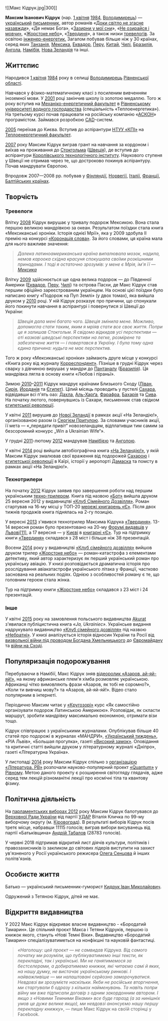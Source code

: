 ![[Макс Кідрук.jpg|300]]

**Максим Іванович Кідрук** (нар. [1 квітня](https://uk.wikipedia.org/wiki/1_квітня) [1984](https://uk.wikipedia.org/wiki/1984), [Володимирець](https://uk.wikipedia.org/wiki/Володимирець)) — [український](https://uk.wikipedia.org/wiki/Українці) [письменник](https://uk.wikipedia.org/wiki/Письменник), автор романів «[Доки світло не згасне назавжди](https://uk.wikipedia.org/wiki/Доки_світло_не_згасне_назавжди)», «Де немає Бога», «[Зазирни у мої сни](https://uk.wikipedia.org/wiki/Зазирни_у_мої_сни)», «[Не озирайся і мовчи»](https://uk.wikipedia.org/wiki/Не_озирайся_і_мовчи), «[Жорстоке небо](https://uk.wikipedia.org/wiki/Жорстоке_небо)», «[Твердиня](https://uk.wikipedia.org/wiki/Твердиня_(роман))», а також низки [тревелогів](https://uk.wikipedia.org/wiki/Тревелог). За освітою [інженер-енергетик.](https://uk.wikipedia.org/wiki/Інженер-енергетик) Загалом побував більше ніж у 30 країнах, серед яких [Танзанія](https://uk.wikipedia.org/wiki/Танзанія), [Мексика](https://uk.wikipedia.org/wiki/Мексика), [Еквадор](https://uk.wikipedia.org/wiki/Еквадор), [Перу](https://uk.wikipedia.org/wiki/Перу), [Китай](https://uk.wikipedia.org/wiki/Китай), [Чилі](https://uk.wikipedia.org/wiki/Чилі), [Бразилія](https://uk.wikipedia.org/wiki/Бразилія), [Ангола](https://uk.wikipedia.org/wiki/Ангола), [Намібія](https://uk.wikipedia.org/wiki/Намібія), [Нова Зеландія](https://uk.wikipedia.org/wiki/Нова_Зеландія) та інші.

## Життєпис

Народився [1 квітня](https://uk.wikipedia.org/wiki/1_квітня) [1984](https://uk.wikipedia.org/wiki/1984) року в селищі [Володимирець](https://uk.wikipedia.org/wiki/Володимирець) [Рівненської області](https://uk.wikipedia.org/wiki/Рівненська_область).

Навчався у фізико-математичному класі з посиленим вивченням іноземної мови. У [2001](https://uk.wikipedia.org/wiki/2001) році закінчив школу із золотою медаллю. Того ж року вступив на [Механіко-енергетичний факультет](https://uk.wikipedia.org/wiki/Національний_університет_водного_господарства_та_природокористування#Навчально-науковий_Механіко-енергетичний_інститут) в [Рівненському](https://uk.wikipedia.org/wiki/Рівне) [університеті водного господарства](https://uk.wikipedia.org/wiki/Національний_університет_водного_господарства_та_природокористування) (спеціальність «Теплоенергетика»). На третьому курсі почав працювати на російську компанію «[АСКОН](https://uk.wikipedia.org/wiki/АСКОН)» програмістом. Займався розробкою [CAD](https://uk.wikipedia.org/wiki/Система_автоматизованого_проектування_і_розрахунку)-систем.

[2005](https://uk.wikipedia.org/wiki/2005) переїхав до Києва. Вступив до аспірантури [НТУУ «КПІ»](https://uk.wikipedia.org/wiki/НТУУ_«КПІ») на [Теплоенергетичний факультет](https://uk.wikipedia.org/w/index.php?title=Теплоенергетичний_факультет_(ТЕФ)_НТУУ_«КПІ»&action=edit&redlink=1).

[2007](https://uk.wikipedia.org/wiki/2007) року Максим Кідрук виграв грант на навчання за кордоном і виїхав на проживання до [Стокгольма](https://uk.wikipedia.org/wiki/Стокгольм) ([Швеція](https://uk.wikipedia.org/wiki/Швеція)), де вступив до аспірантури [Королівського технологічного інституту](https://uk.wikipedia.org/wiki/Королівський_технологічний_інститут). Наукового ступеня у Швеції не отримав через те, що достроково покинув аспірантуру. Почав мандрувати Європою.

Впродовж 2007—2008 рр. побував у [Фінляндії](https://uk.wikipedia.org/wiki/Фінляндія), [Норвегії](https://uk.wikipedia.org/wiki/Норвегія), [Італії](https://uk.wikipedia.org/wiki/Італія), [Франції](https://uk.wikipedia.org/wiki/Франції), [Балтійських країнах](https://uk.wikipedia.org/wiki/Балтійські_країни).

## Творчість

### Тревелоги

Влітку [2008](https://uk.wikipedia.org/wiki/2008) Кідрук вирушає у тривалу подорож Мексикою. Вона стала першою великою  мандрівкою за океан. Результатом поїздки стала книга «Мексиканські  хроніки. Історія однієї Мрії», яка у 2009 здобула ІІ премію на конкурсі [«Коронація слова»](https://uk.wikipedia.org/wiki/Коронація_слова). За його словами, ця країна мала для нього важливе значення:

> *Далека  латиноамериканська країна випалювала мозок, надила, немов кароока східна красуня спокушала своїми розкішними принадами. І тоді я остаточно  зрозумів: у мене є Мрія, ім'я її —  [Мексика](https://uk.wikipedia.org/wiki/Мексика)*

Влітку [2009](https://uk.wikipedia.org/wiki/2009) здійснюється ще одна велика подорож — до Південної Америки ([Еквадор](https://uk.wikipedia.org/wiki/Еквадор), [Перу](https://uk.wikipedia.org/wiki/Перу), [Чилі](https://uk.wikipedia.org/wiki/Чилі)) та острова Пасхи, де Макс Кідрук став першим офіційно зареєстрованим українцем. На основі цієї поїздки було написано книгу «Подорож на Пуп Землі» (у двох томах), яка вийшла друком у [2010](https://uk.wikipedia.org/wiki/2010) році. У ній Кідрук розказує про причини, що спонукали його покинути навчання в аспірантурі і повернутися зі Швеції до України:

> *Швеція дала мені багато  чого. Швеція змінила мене. Можливо, допомогла стати таким, яким я мріяв  стати все своє життя. Попри це я залишав Стокгольм. Я свідомо відкидав  усі перспективи — оті казкові шведські перспективи на легке, розмірене  та забезпечене життя — і повертався в Україну.* *І була тому одна єдина причина: нудьга не має перспектив.*

Того ж року «Мексиканські хроніки» займають друге місце у конкурсі «Книга року від журналу [Корреспондент»](https://uk.wikipedia.org/wiki/Корреспондент). Пізніше в грудні Кідрук через сварку з дівчиною вирушає у мандри до [Пантаналу](https://uk.wikipedia.org/wiki/Пантанал) ([Бразилія](https://uk.wikipedia.org/wiki/Бразилія)). Ця мандрівка лягла в основу книги «Любов і піраньї».

Зимою [2010](https://uk.wikipedia.org/wiki/2010)–[2011](https://uk.wikipedia.org/wiki/2011) Кідрук мандрує країнами Близького Сходу ([Ліван](https://uk.wikipedia.org/wiki/Ліван), [Сирія](https://uk.wikipedia.org/wiki/Сирія), [Йорданія](https://uk.wikipedia.org/wiki/Йорданія) та [Єгипет](https://uk.wikipedia.org/wiki/Єгипет)). Цілий місяць проводить у пустелі [Сахара](https://uk.wikipedia.org/wiki/Сахара), відвідавши всі п'ять оаз: [Дахла](https://uk.wikipedia.org/wiki/Дахла_(Єгипет)), [Аль-Харґа](https://uk.wikipedia.org/wiki/Харга), [Фарафра](https://uk.wikipedia.org/wiki/Фарафра), [Бахарія](https://uk.wikipedia.org/wiki/Оаза_Бахарія) та [Сива](https://uk.wikipedia.org/wiki/Оаза_Сива). На початку лютого, повернувшись із Сахари, письменник став свідком [єгипетської революції](https://uk.wikipedia.org/wiki/Революція_в_Єгипті_(2011)).

У квітні [2011](https://uk.wikipedia.org/wiki/2011) вирушив до [Нової Зеландії](https://uk.wikipedia.org/wiki/Нова_Зеландія) в рамках акції «На Зеландію!», організованою разом із [Сергієм Притулою](https://uk.wikipedia.org/wiki/Сергій_Притула). За словами учасників акції, її мета — «„передати привіт“ новозеландцям, відплативши тим самим за безсоромний конкурс „Win a Ukrainian Wife“».

У грудні [2011](https://uk.wikipedia.org/wiki/2011)-лютому [2012](https://uk.wikipedia.org/wiki/2012) мандрував [Намібією](https://uk.wikipedia.org/wiki/Намібія) та [Анголою](https://uk.wikipedia.org/wiki/Ангола).

У квітні [2014](https://uk.wikipedia.org/wiki/2014) році вийшли автобіографічна книга [«На Зеландію!»](https://uk.wikipedia.org/wiki/На_Зеландію!), у якій Максим Кідрук змалював свої враження від подорожей [Сахарою](https://uk.wikipedia.org/wiki/Сахара) і [єгипетської революції](https://uk.wikipedia.org/wiki/Революція_в_Єгипті_(2011)) в Каїрі, історії у аеропорті [Дамаска](https://uk.wikipedia.org/wiki/Дамаск) та помсту в рамках акції «На Зеландію!».

### Технотрилери

На початку [2012](https://uk.wikipedia.org/wiki/2012) Кідрук заявив про завершення роботи над першим українським [техно-трилером](https://uk.wikipedia.org/wiki/Техно-трилер). Книга під назвою [«Бот»](https://uk.wikipedia.org/wiki/Бот_(книга)) вийшла друком 25 вересня 2012 у видавництві [«Клуб Сімейного Дозвілля»](https://uk.wikipedia.org/wiki/Клуб_Сімейного_Дозвілля). Роман стартував на 16-му місці у ТОП-20 [мережі книгарень «Є»](https://uk.wikipedia.org/wiki/Є_(книгарня)). Після двох тижнів продажів книга піднялась на 2-гу позицію.

У вересні [2013](https://uk.wikipedia.org/wiki/2013) з'явився технотрилер Максима Кідрука [«Твердиня»](https://uk.wikipedia.org/wiki/Твердиня_(роман)). 13-14 вересня роман було презентовано на 20-му [Форумі видавців](https://uk.wikipedia.org/wiki/Форум_видавців_у_Львові) у [Львові](https://uk.wikipedia.org/wiki/Львів)[[11\]](https://uk.wikipedia.org/wiki/Кідрук_Максим_Іванович#cite_note-11), а 17 вересня — у [Києві](https://uk.wikipedia.org/wiki/Київ) в [книгарні «Є»](https://uk.wikipedia.org/wiki/Є_(книгарня)). Тур на підтримку книги [«Твердиня»](https://uk.wikipedia.org/wiki/Твердиня_(роман)) складався з 28 міст і більше ніж 38 презентацій.

Восени [2014](https://uk.wikipedia.org/wiki/2014) року у видавництві [«Клуб сімейного дозвілля»](https://uk.wikipedia.org/wiki/Книжковий_клуб_«Клуб_сімейного_дозвілля») вийшов друком трилер [«Жорстоке небо»](https://uk.wikipedia.org/wiki/Жорстоке_небо) — роман-катастрофа з елементами детективу, який автор характеризує як перший український роман про українську авіацію. У книзі розповідається драматична історія про розслідування  авіакатастрофи українського літака у Франції, частково заснована на  реальних подіях. Однією з особливостей роману є те, що головним героєм  стала жінка.

Тур на підтримку книги [«Жорстоке небо»](https://uk.wikipedia.org/wiki/Жорстоке_небо) складався з 23 міст і 24 презентацій.

### Інше

У квітні [2015](https://uk.wikipedia.org/wiki/2015) року на замовлення польського видавництва [Akurat](https://uk.wikipedia.org/w/index.php?title=Akurat_(видавництво)&action=edit&redlink=1) з'явилася публіцистична книга *«Ja, Ukrainiec»*. Українське видання надрукувало видавництво [«Клуб сімейного дозвілля»](https://uk.wikipedia.org/wiki/Клуб_сімейного_дозвілля) під назвою [«Небратні»](https://uk.wikipedia.org/wiki/Небратні_(книга)). У книзі аналізується історія відносин України та Росії від [визвольної війни під проводом Богдана Хмельницького](https://uk.wikipedia.org/wiki/Хмельниччина) до [Євромайдану](https://uk.wikipedia.org/wiki/Євромайдан) та [війни на Сході](https://uk.wikipedia.org/wiki/Російська_збройна_агресія_проти_України_(з_2014)).

## Популяризація подорожування

Перебуваючи в Намібії, Макс Кідрук зняв [відеоролик «Азаров, ай-яй-яй!»](https://www.youtube.com/watch?v=nLID48c8xjw), на якому африканське плем'я хімба розмовляє українською. Африканці  чітко вимовляють фрази «Азаров, як тобі не соромно?», «Коли ти вивчиш  мову?» та «Азаров, ай-яй-яй!». Відео стало популярним в інтернеті.

Періодично Максим читає у [«Кругозорі»](https://uk.wikipedia.org/wiki/Кругозір_(агенція)) курс «Як самостійно організувати подорож Латинською Америкою».  Розповідає, як скласти маршрут, зробити мандрівку максимально економною, отримати візи тощо.

Кідрук співпрацює з українськими журналами. Опублікував більше 40 статей про подорожі в журналах «МАНДРИ», [«Український тиждень»](https://uk.wikipedia.org/wiki/Український_тиждень), «РІА Львів», «Большая прогулка», газеті [«Високий замок»](https://uk.wikipedia.org/wiki/Високий_замок). Оповідання та критичні статті вийшли друком у літературному журналі «Дніпро», газеті «Літературна Україна».

У листопаді [2014](https://uk.wikipedia.org/wiki/2014) року Максим Кідрук спільно з [організацією «Література. РВ»](https://uk.wikipedia.org/w/index.php?title=Література.РВ&action=edit&redlink=1) розпочали науково-популярний проект [«Quantum»](https://uk.wikipedia.org/w/index.php?title=Quantum_(науково-популярний_проект)&action=edit&redlink=1) у [Рівному](https://uk.wikipedia.org/wiki/Рівне). Метою даного проекту є розширення світогляду глядачів, адже серед тем  лекцій різноманітні лекції про космічні тіла та квантову фізику.

## Політична діяльність

На [парламентських виборах 2012](https://uk.wikipedia.org/wiki/Парламентські_вибори_в_Україні_2012) року Максим Кідрук балотувався до [Верховної Ради України](https://uk.wikipedia.org/wiki/Верховна_Рада_України) від партії [УДАР](https://uk.wikipedia.org/wiki/УДАР_(партія)) Віталія Кличка по 99-му виборчому округу (м. [Кіровоград](https://uk.wikipedia.org/wiki/Кропивницький)). В результаті виборів Кідрук посів третє місце, набравши 11115 голосів; виграв вибори висуванець від партії «Батьківщина» [Андрій Табалов](https://uk.wikipedia.org/wiki/Андрій_Табалов) (28783 голосів).

У червні 2018 підтримав відкритий лист діячів культури, політиків і правозахисників із закликом до світових лідерів виступити на захист  ув'язненого у Росії українського режисера [Олега Сенцова](https://uk.wikipedia.org/wiki/Сенцов_Олег_Геннадійович) й інших політв'язнів.

## Особисте життя

Батько — український письменник-гуморист [Кидрук Іван Миколайович](https://uk.wikipedia.org/wiki/Кидрук_Іван_Миколайович).

Одружений з Тетяною Кідрук, дітей не має.

## Відкриття видавництва

У 2022 Макс Кідрук відкриває власне видавництво - «Бородатий Тамарин».  Це спільний проєкт Макса і Тетяни Кідруків, першою із книжок якого,   стануть «Нові Темні Віки». Видавництво «Бородатий Тамарин»  спеціалізуватиметься на нонфікшні та науковій фантастиці.

> *«Наголошу: цей проєкт — не самвидав Кідрука. Від самого початку ми розуміли, що  публікуватимемо інші тексти, як перекладні, так і українські. Ми не  ганятимемося за бестселерами, а добиратимемо книжки, які читаємо самі й  яких, на нашу думку, не вистачає українському ринкові. І найважливіше —  ми налаштовані серйозно заморочуватися. Невдовзі ви зрозумієте  наскільки. Якби не російське вторгнення, ми стартували б одразу з  кількох найменувань. Та навіть попри війну ми вже підписали договір з  одним закордонним автором. І якщо з «Новими Темними Віками» все буде  гаразд (а за нинішніх умов це дуже велике якщо), ми невдовзі анонсуємо  нашу першу перекладну книжку»*, — пише Макс Кідрук на своїй сторінці у  Facebook.